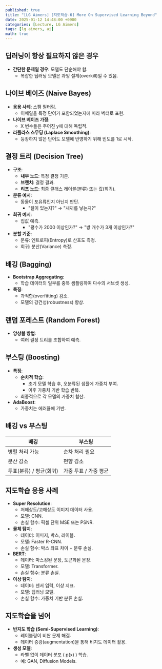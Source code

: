 ```yaml
---
published: true
title: "[LG Aimers] [지도학습-6] More On Supervised Learning Beyond"
date: 2025-01-12 14:48:00 +0900
categories: [Lecture, LG Aimers]
tags: [lg aimers, ai]
math: true
---
```

## 딥러닝이 항상 필요하지 않은 경우

- **간단한 문제일 경우**: 모델도 단순해야 함.
    - 복잡한 딥러닝 모델은 과잉 설계(overkill)일 수 있음.

## 나이브 베이즈 (Naive Bayes)

- **응용 사례**: 스팸 필터링.
    - 이메일을 특정 단어가 포함되었는지에 따라 벡터로 표현.
- **나이브 베이즈 가정**:
    - X 변수들은 주어진 y에 대해 독립적.
- **라플라스 스무딩 (Laplace Smoothing)**:
    - 등장하지 않은 단어도 모델에 반영하기 위해 빈도를 1로 시작.

## 결정 트리 (Decision Tree)

- **구조**:
    - **내부 노드**: 특정 결정 기준.
    - **브랜치**: 결정 결과.
    - **리프 노드**: 최종 클래스 레이블(분류) 또는 값(회귀).
- **분류 예시**:
    - 동물이 포유류인지 아닌지 판단.
        - "털이 있는지?" → "새끼를 낳는지?"
- **회귀 예시**:
    - 집값 예측.
        - "평수가 2000 이상인가?" → "방 개수가 3개 이상인가?"
- **분할 기준**:
    - 분류: 엔트로피(Entropy)로 산포도 측정.
    - 회귀: 분산(Variance) 측정.

## 배깅 (Bagging)

- **Bootstrap Aggregating**:
    - 학습 데이터의 일부를 중복 샘플링하여 다수의 서브셋 생성.
- **특징**:
    - 과적합(overfitting) 감소.
    - 모델의 강건성(robustness) 향상.

## 랜덤 포레스트 (Random Forest)

- **앙상블 방법**:
    - 여러 결정 트리를 조합하여 예측.

## 부스팅 (Boosting)

- **특징**:
    - **순차적 학습**:
        - 초기 모델 학습 후, 오분류된 샘플에 가중치 부여.
        - 이후 가중치 기반 학습 반복.
    - 최종적으로 각 모델의 가중치 합산.
- **AdaBoost**:
    - 가중치는 에러율에 기반.

## 배깅 vs 부스팅

| **배깅** | **부스팅** |
| --- | --- |
| 병렬 처리 가능 | 순차 처리 필요 |
| 분산 감소 | 편향 감소 |
| 투표(분류) / 평균(회귀) | 가중 투표 / 가중 평균 |

## 지도학습 응용 사례

- **Super Resolution**:
    - 저해상도/고해상도 이미지 데이터 사용.
    - 모델: CNN.
    - 손실 함수: 픽셀 단위 MSE 또는 PSNR.
- **물체 탐지**:
    - 데이터: 이미지, 박스, 레이블.
    - 모델: Faster R-CNN.
    - 손실 함수: 박스 좌표 차이 + 분류 손실.
- **BERT**:
    - 데이터: 마스킹된 문장, 토큰화된 문장.
    - 모델: Transformer.
    - 손실 함수: 분류 손실.
- **이상 탐지**:
    - 데이터: 센서 입력, 이상 지표.
    - 모델: 딥러닝 모델.
    - 손실 함수: 가중치 기반 분류 손실.

## 지도학습을 넘어

- **반지도 학습 (Semi-Supervised Learning)**:
    - 레이블링이 비싼 문제 해결.
    - 데이터 증강(augmentation)을 통해 비지도 데이터 활용.
- **생성 모델**:
    - 라벨 없이 데이터 분포 \( p(x) \) 학습.
    - 예: GAN, Diffusion Models.